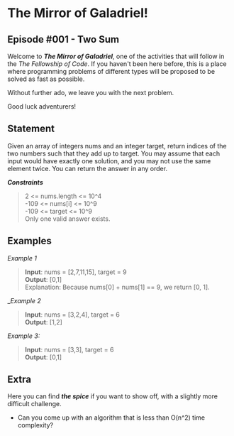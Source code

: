 # The Mirror of Galadriel!
## Episode #001 - Two Sum

Welcome to ***The Mirror of Galadriel***, one of the activities that will follow in the *The Fellowship of Code*. If you haven't been here before, this is a place where programming problems of different types will be proposed to be solved as fast as possible.

Without further ado, we leave you with the next problem. 

Good luck adventurers!

## Statement

Given an array of integers nums and an integer target, return indices of the two numbers such that they add up to target. 
You may assume that each input would have exactly one solution, and you may not use the same element twice.
You can return the answer in any order.

***Constraints***
> 2 <= nums.length <= 10^4
> </br> -109 <= nums[i] <= 10^9
> </br> -109 <= target <= 10^9
> </br> Only one valid answer exists.

## Examples

*Example 1*
> **Input**: nums = [2,7,11,15], target = 9
> </br> **Output**: [0,1]
> </br> Explanation: Because nums[0] + nums[1] == 9, we return [0, 1].

_*Example 2*
> **Input**: nums = [3,2,4], target = 6
> </br> **Output**: [1,2]

*Example 3:*
> **Input**: nums = [3,3], target = 6
> </br> **Output**: [0,1]

## Extra

Here you can find ***the spice*** if you want to show off, with a slightly more difficult challenge.

- Can you come up with an algorithm that is less than O(n^2) time complexity?
